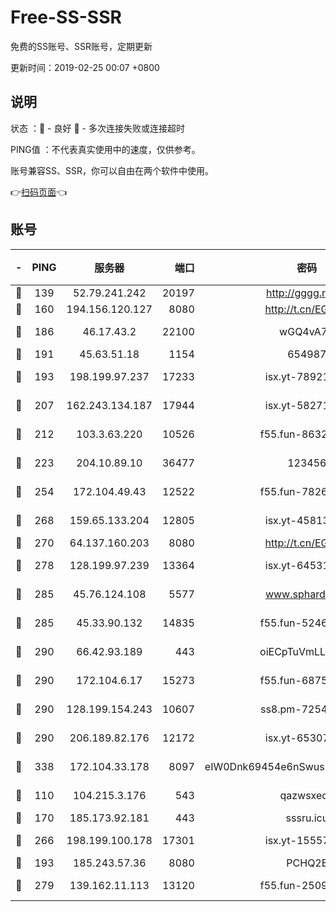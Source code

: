 # Free-SS-SSR

免费的SS账号、SSR账号，定期更新

更新时间：2019-02-25 00:07 +0800

## 说明

状态     ：🙂 - 良好 🙁 - 多次连接失败或连接超时

PING值   ：不代表真实使用中的速度，仅供参考。

账号兼容SS、SSR，你可以自由在两个软件中使用。

👉[扫码页面](https://liesauer.github.io/free-ss-ssr.github.io/)👈

## 账号

|-|PING|服务器|端口|密码|加密方式|区域|
|:----:|:----:|:-----:|-----:|:----:|:----:|:----:|
|🙂|139|52.79.241.242|20197|http://gggg.rocks|chacha20|KR|
|🙂|160|194.156.120.127|8080|http://t.cn/EGJIyrl|rc4-md5|RU|
|🙂|186|46.17.43.2|22100|wGQ4vA7D|aes-256-gcm|RU|
|🙂|191|45.63.51.18|1154|654987|chacha20|US|
|🙂|193|198.199.97.237|17233|isx.yt-78921785|aes-256-cfb|US|
|🙂|207|162.243.134.187|17944|isx.yt-58271425|aes-256-cfb|US|
|🙂|212|103.3.63.220|10526|f55.fun-86327074|aes-256-cfb|SG|
|🙂|223|204.10.89.10|36477|123456|aes-256-cfb|US|
|🙂|254|172.104.49.43|12522|f55.fun-78268288|aes-256-cfb|SG|
|🙂|268|159.65.133.204|12805|isx.yt-45813634|aes-256-cfb|SG|
|🙂|270|64.137.160.203|8080|http://t.cn/EGJIyrl|rc4-md5|CA|
|🙂|278|128.199.97.239|13364|isx.yt-64531028|aes-256-cfb|SG|
|🙂|285|45.76.124.108|5577|www.sphard.com|aes-256-cfb|AU|
|🙂|285|45.33.90.132|14835|f55.fun-52469503|aes-256-cfb|US|
|🙂|290|66.42.93.189|443|oiECpTuVmLLxk4Ts|aes-256-cfb|US|
|🙂|290|172.104.6.17|15273|f55.fun-68758647|aes-256-cfb|US|
|🙂|290|128.199.154.243|10607|ss8.pm-72548685|aes-256-cfb|SG|
|🙂|290|206.189.82.176|12172|isx.yt-65307149|aes-256-cfb|SG|
|🙂|338|172.104.33.178|8097|eIW0Dnk69454e6nSwuspv9DmS201tQ0D|aes-256-cfb|SG|
|🙂|110|104.215.3.176|543|qazwsxedc|aes-256-gcm|JP|
|🙂|170|185.173.92.181|443|sssru.icu|rc4-md5|RU|
|🙂|266|198.199.100.178|17301|isx.yt-15557891|aes-256-cfb|US|
|🙁|193|185.243.57.36|8080|PCHQ2E|rc4-md5|US|
|🙁|279|139.162.11.113|13120|f55.fun-25099082|aes-256-cfb|SG|
